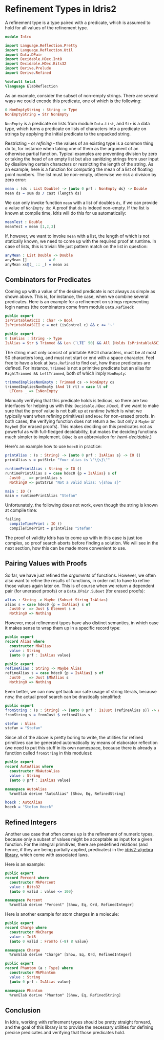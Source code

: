 # Refinement Types in Idris2

A refinement type is a type paired with a predicate, which is
assumed to hold for all values of the refinement type.

```idris
module Intro

import Language.Reflection.Pretty
import Language.Reflection.Util
import Data.DPair
import Decidable.HDec.Int8
import Decidable.HDec.Bits32
import Derive.Prelude
import Derive.Refined

%default total
%language ElabReflection
```

As an example, consider the subset of non-empty strings. There
are several ways we could encode this predicate, one of which
is the following:

```idris
0 NonEmptyString : String -> Type
NonEmptyString = Str NonEmpty
```

`NonEmpty` is a predicate on lists from module `Data.List`, and
`Str` is a data type, which turns a predicate on lists
of characters into a predicate on strings by applying the
initial predicate to the unpacked string.

Restricting - or *refining* -  the values of an existing
type is a common thing do to, for instance when taking one of them as the argument
of an otherwise partial function. Typical examples are preventing
division by zero or taking the head of an empty list but also
sanitizing strings from user input by disallowing certain characters
or restricting the length of the string. As an example,
here is a function for computing the mean of a list of
floating point numbers. The list must be non-empty, otherwise
we risk a division by zero error:

```idris
mean : (ds : List Double) -> {auto 0 prf : NonEmpty ds} -> Double
mean ds = sum ds / cast (length ds)
```

We can only invoke function `mean` with a list of doubles `ds`,
if we can provide a value of `NonEmpty ds`: A proof that `ds` is
indeed non-empty. If the list is known at compile time, Idris will
do this for us automatically:

```idris
meanTest : Double
meanTest = mean [1,2,3]
```

If, however, we want to invoke `mean` with a list, the length of which
is not statically known, we need to come up with the required proof
at runtime. In case of lists, this is trivial: We just pattern match
on the list in question:

```idris
anyMean : List Double -> Double
anyMean []          = 0
anyMean xs@(_ :: _) = mean xs
```
## Combinators for Predicates

Coming up with a value of the desired predicate is not always
as simple as shown above. This is, for instance, the case, when we
combine several predicates. Here is an example for a refinement on
strings representing login names (the combinators come from module
`Data.Refined`):

```idris
public export
IsPrintableASCII : Char -> Bool
IsPrintableASCII c = not (isControl c) && c <= '~'

public export
0 IsAlias : String -> Type
IsAlias = Str $ Trimmed && Len (`LTE` 50) && All (Holds IsPrintableASCII)
```

The string must only consist of printable ASCII characters, must be
at most 50 characters long, and must not start or end with a space
character. Feel free to have a look at `Data.Refined` to find out,
how these predicates are defined. For instance, `Trimmed` is not
a primitive predicate but an alias for `RightTrimmed && LeftTrimmed`,
both of which imply `NonEmpty`:

```idris
trimmedImpliesNonEmpty : Trimmed cs -> NonEmpty cs
trimmedImpliesNonEmpty (And lt rt) = case lt of
  LTCons _ => IsNonEmpty
```

Manually verifying that this predicate holds is tedious, so there are
two interfaces for helping us with this: `Decidable.HDec.HDec0`,
if we want to make sure that the proof value is not built up at
runtime (which is what we typically want when refining primitives)
and `HDec` for non-erased proofs. In both cases, the verifying
function does not return a `Dec` but only a `Maybe` or `Maybe0`
(for erased proofs). This makes deciding on this predicates not
as powerful as with full-fledged decidability, but makes the
deciding functions much simpler to implement. (`HDec` is
an abbreviation for *hemi-decidable*.)

Here's an example how to use `hdec0` in practice:

```idris
printAlias : (s : String) -> {auto 0 prf : IsAlias s} -> IO ()
printAlias s = putStrLn "Your alias is \"\{s}\""

runtimePrintAlias : String -> IO ()
runtimePrintAlias s = case hdec0 {p = IsAlias} s of
  Just0 _  => printAlias s
  Nothing0 => putStrLn "Not a valid alias: \{show s}"

main : IO ()
main = runtimePrintAlias "Stefan"
```

Unfortunately, the following does not work, even though the string
is known at compile time:


```idris
failing
  compileTimePrint : IO ()
  compileTimePrint = printAlias "Stefan"
```

The proof of validity Idris has to come up with in this case is just
too complex, so proof search aborts before finding a solution.
We will see in the next section, how this can be made more convenient
to use.

## Pairing Values with Proofs

So far, we have just refined the *arguments* of functions. However, we often
also want to refine the results of functions, in order not to have
to refine those values again later on. This is of course when we
return a dependent pair (for unerased proofs) or a `Data.DPair.Subset`
(for erased proofs):

```idris
alias : String -> Maybe (Subset String IsAlias)
alias s = case hdec0 {p = IsAlias} s of
  Just0 v  => Just $ Element s v
  Nothing0 => Nothing
```

However, most refinement types have also distinct semantics, in which
case it makes sense to wrap them up in a specific record type:

```idris
public export
record Alias where
  constructor MkAlias
  value : String
  {auto 0 prf : IsAlias value}

public export
refineAlias : String -> Maybe Alias
refineAlias s = case hdec0 {p = IsAlias} s of
  Just0 _  => Just $MkAlias s
  Nothing0 => Nothing
```

Even better, we can now get back our safe usage of string literals,
because now, the actual proof search can be drastically simplified:

```idris
public export
fromString : (s : String) -> {auto 0 prf : IsJust (refineAlias s)} -> Alias
fromString s = fromJust $ refineAlias s

stefan : Alias
stefan = "Stefan"
```

Since all of the above is pretty boring to write, the utilities for
refined primitives can be generated automatically by means of
elaborator reflection (we need to put this stuff in its own
namespace, because there is already a function called `fromString`
in this modules):

```idris
public export
record AutoAlias where
  constructor MkAutoAlias
  value : String
  {auto 0 prf : IsAlias value}

namespace AutoAlias
  %runElab derive "AutoAlias" [Show, Eq, RefinedString]

hoeck : AutoAlias
hoeck = "Stefan Hoeck"
```

## Refined Integers

Another use case that often comes up is the refinement of numeric types,
because only a subset of values might be acceptable as input for a
given function. For the integral primitives, there are predefined relations
(and hence, if they are being partially applied, predicates) in
the [idris2-algebra library](https://github.com/stefan-hoeck/idris2-algebra),
which come with associated laws.

Here is an example:

```idris
public export
record Percent where
  constructor MkPercent
  value : Bits32
  {auto 0 valid : value <= 100}

namespace Percent
  %runElab derive "Percent" [Show, Eq, Ord, RefinedInteger]
```

Here is another example for atom charges in a molecule:

```idris
public export
record Charge where
  constructor MkCharge
  value : Int8
  {auto 0 valid : FromTo (-8) 8 value}

namespace Charge
  %runElab derive "Charge" [Show, Eq, Ord, RefinedInteger]
```

```idris
public export
record Phantom (a : Type) where
  constructor MkPhantom
  value : String
  {auto 0 prf : IsAlias value}

namespace Phantom
  %runElab derive "Phantom" [Show, Eq, RefinedString]
```

## Conclusion

In Idris, working with refinement types should be pretty straight
forward, and the goal of this library is to provide the necessary
utilities for defining precise predicates and verifying that those
predicates hold.

<!-- vi: filetype=idris2:syntax=markdown
-->
